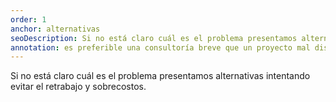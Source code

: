 ```yaml
---
order: 1
anchor: alternativas
seoDescription: Si no está claro cuál es el problema presentamos alternativas
annotation: es preferible una consultoría breve que un proyecto mal diseñado
--- 
```

Si no está claro cuál es el problema presentamos alternativas intentando evitar el retrabajo y sobrecostos.